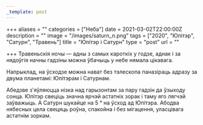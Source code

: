 ```yaml
---
_template: post
---
```



+++
aliases = ""
categories = ["Неба"]
date = 2021-03-02T22:00:00Z
description = ""
image = "/images/saturn_n.png"
tags = ["2020", "Юпітэр", "Сатурн", "Травень"]
title = "Юпітэр і Сатурн"
type = "post"
url = ""

+++
Травеньскія ночы — адны з самых кароткіх у годзе, аднак і за нядоўгія начны гадзiны можна ўбачыць у небе нямала цікавага.

Напрыклад, на ўсходзе можна нават без тэлескопа паназіраць адразу за двума планетамі: Юпітэрам і Сатурнам.  

Абедзве з'яўляюцца нізка над гарызонтам за пару гадзін да ўзыходу сонца. Юпітэр свеціць значна ярчэй астатніх зорак і таму яго лягчэй заўважыць. А Сатурн шукайце на 5 ° на ўсход ад Юпітэра. Абодва нябесных цела свецяць роўна, спакойна і без мігацення, уласцівага астатнім зоркам.
